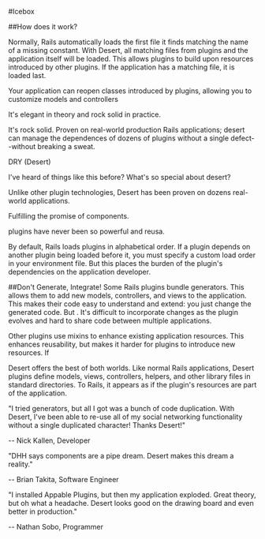 #Icebox



##How does it work?

Normally, Rails automatically loads the first file it finds matching the name of a missing constant. With Desert, all matching files from plugins and the application itself will be loaded. This allows plugins to build upon resources introduced by other plugins. If the application has a matching file, it is loaded last.

Your application can reopen classes introduced by plugins, allowing you to customize models and controllers








It's elegant in theory and rock solid in practice.

It's rock solid. Proven on real-world production Rails applications; desert can manage the dependences of dozens of plugins without a single defect--without breaking a sweat.

DRY (Desert)

I've heard of things like this before? What's so special about desert?

Unlike other plugin technologies, Desert has been proven on dozens real-world applications.


Fulfilling the promise of components.




plugins have never been so powerful and reusa.

By default, Rails loads plugins in alphabetical order. If a plugin depends on another plugin being loaded before it, you must specify a custom load order in your environment file. But this places the burden of the plugin's dependencies on the application developer.

##Don't Generate, Integrate!
Some Rails plugins bundle generators. This allows them to add new models, controllers, and views to the application. This makes their code easy to understand and extend: you just change the generated code. But . It's difficult to incorporate changes as the plugin evolves and hard to share code between multiple applications.

Other plugins use mixins to enhance existing application resources. This enhances reusability, but makes it harder for plugins to introduce new resources. If 


Desert offers the best of both worlds. Like normal Rails applications, Desert plugins define models, views, controllers, helpers, and other library files in standard directories. To Rails, it appears as if the plugin's resources are part of the application.


"I tried generators, but all I got was a bunch of code duplication. With Desert, I've been able to re-use all of my social networking functionality without a single duplicated character! Thanks Desert!"

-- Nick Kallen, Developer

"DHH says components are a pipe dream. Desert makes this dream a reality."

-- Brian Takita, Software Engineer

"I installed Appable Plugins, but then my application exploded. Great theory, but oh what a headache. Desert looks good on the drawing board and even better in production."

-- Nathan Sobo, Programmer